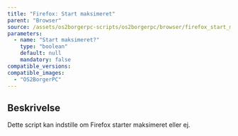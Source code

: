 ```yaml
---
title: "Firefox: Start maksimeret"
parent: "Browser"
source: /assets/os2borgerpc-scripts/os2borgerpc/browser/firefox_start_maximized.sh
parameters:
  - name: "Start maksimeret?"
    type: "boolean"
    default: null
    mandatory: false
compatible_versions:
compatible_images:
  - "OS2BorgerPC"
---
```


## Beskrivelse
Dette script kan indstille om Firefox starter maksimeret eller ej.
